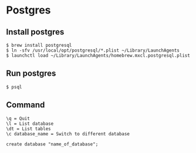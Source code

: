 # Postgres

## Install postgres
```shell
$ brew install postgresql
$ ln -sfv /usr/local/opt/postgresql/*.plist ~/Library/LaunchAgents
$ launchctl load ~/Library/LaunchAgents/homebrew.mxcl.postgresql.plist
```

## Run postgres
```shell
$ psql
```

## Command
```
\q = Quit
\l = List database
\dt = List tables
\c database_name = Switch to different database

create database "name_of_database";
```
